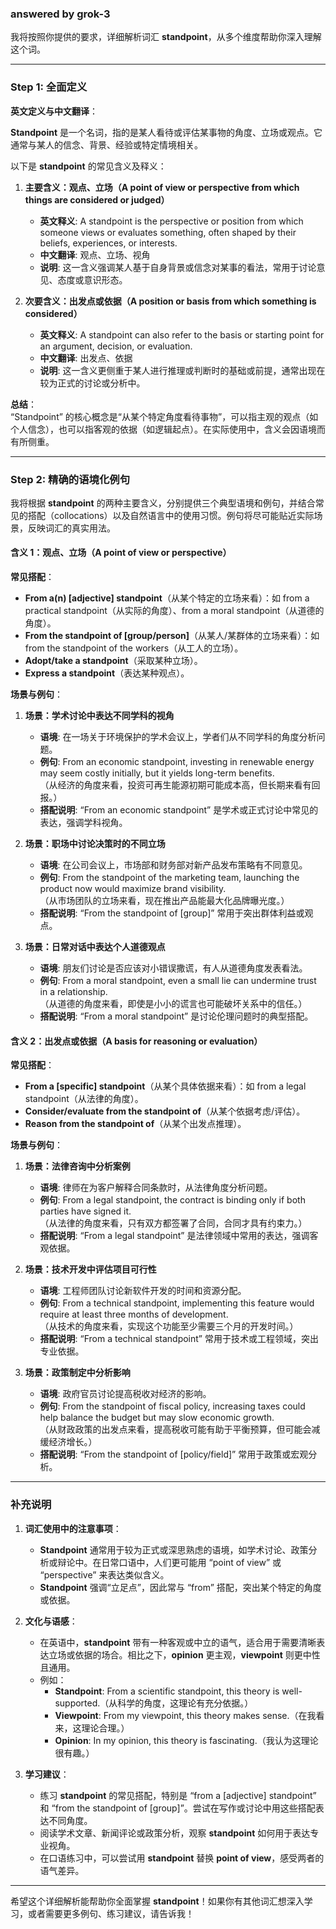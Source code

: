 ### answered by grok-3
我将按照你提供的要求，详细解析词汇 **standpoint**，从多个维度帮助你深入理解这个词。

---

### Step 1: 全面定义

**英文定义与中文翻译**：

**Standpoint** 是一个名词，指的是某人看待或评估某事物的角度、立场或观点。它通常与某人的信念、背景、经验或特定情境相关。

以下是 **standpoint** 的常见含义及释义：

1. **主要含义：观点、立场（A point of view or perspective from which things are considered or judged）**
   - **英文释义**: A standpoint is the perspective or position from which someone views or evaluates something, often shaped by their beliefs, experiences, or interests.
   - **中文翻译**: 观点、立场、视角
   - **说明**: 这一含义强调某人基于自身背景或信念对某事的看法，常用于讨论意见、态度或意识形态。

2. **次要含义：出发点或依据（A position or basis from which something is considered）**
   - **英文释义**: A standpoint can also refer to the basis or starting point for an argument, decision, or evaluation.
   - **中文翻译**: 出发点、依据
   - **说明**: 这一含义更侧重于某人进行推理或判断时的基础或前提，通常出现在较为正式的讨论或分析中。

**总结**：  
“Standpoint” 的核心概念是“从某个特定角度看待事物”，可以指主观的观点（如个人信念），也可以指客观的依据（如逻辑起点）。在实际使用中，含义会因语境而有所侧重。

---

### Step 2: 精确的语境化例句

我将根据 **standpoint** 的两种主要含义，分别提供三个典型语境和例句，并结合常见的搭配（collocations）以及自然语言中的使用习惯。例句将尽可能贴近实际场景，反映词汇的真实用法。

#### 含义 1：观点、立场（A point of view or perspective）

**常见搭配**：
- **From a(n) [adjective] standpoint**（从某个特定的立场来看）：如 from a practical standpoint（从实际的角度）、from a moral standpoint（从道德的角度）。
- **From the standpoint of [group/person]**（从某人/某群体的立场来看）：如 from the standpoint of the workers（从工人的立场）。
- **Adopt/take a standpoint**（采取某种立场）。
- **Express a standpoint**（表达某种观点）。

**场景与例句**：

1. **场景：学术讨论中表达不同学科的视角**  
   - **语境**: 在一场关于环境保护的学术会议上，学者们从不同学科的角度分析问题。  
   - **例句**: From an economic standpoint, investing in renewable energy may seem costly initially, but it yields long-term benefits.  
     （从经济的角度来看，投资可再生能源初期可能成本高，但长期来看有回报。）  
   - **搭配说明**: “From an economic standpoint” 是学术或正式讨论中常见的表达，强调学科视角。

2. **场景：职场中讨论决策时的不同立场**  
   - **语境**: 在公司会议上，市场部和财务部对新产品发布策略有不同意见。  
   - **例句**: From the standpoint of the marketing team, launching the product now would maximize brand visibility.  
     （从市场团队的立场来看，现在推出产品能最大化品牌曝光度。）  
   - **搭配说明**: “From the standpoint of [group]” 常用于突出群体利益或观点。

3. **场景：日常对话中表达个人道德观点**  
   - **语境**: 朋友们讨论是否应该对小错误撒谎，有人从道德角度发表看法。  
   - **例句**: From a moral standpoint, even a small lie can undermine trust in a relationship.  
     （从道德的角度来看，即使是小小的谎言也可能破坏关系中的信任。）  
   - **搭配说明**: “From a moral standpoint” 是讨论伦理问题时的典型搭配。

#### 含义 2：出发点或依据（A basis for reasoning or evaluation）

**常见搭配**：
- **From a [specific] standpoint**（从某个具体依据来看）：如 from a legal standpoint（从法律的角度）。
- **Consider/evaluate from the standpoint of**（从某个依据考虑/评估）。
- **Reason from the standpoint of**（从某个出发点推理）。

**场景与例句**：

1. **场景：法律咨询中分析案例**  
   - **语境**: 律师在为客户解释合同条款时，从法律角度分析问题。  
   - **例句**: From a legal standpoint, the contract is binding only if both parties have signed it.  
     （从法律的角度来看，只有双方都签署了合同，合同才具有约束力。）  
   - **搭配说明**: “From a legal standpoint” 是法律领域中常用的表达，强调客观依据。

2. **场景：技术开发中评估项目可行性**  
   - **语境**: 工程师团队讨论新软件开发的时间和资源分配。  
   - **例句**: From a technical standpoint, implementing this feature would require at least three months of development.  
     （从技术的角度来看，实现这个功能至少需要三个月的开发时间。）  
   - **搭配说明**: “From a technical standpoint” 常用于技术或工程领域，突出专业依据。

3. **场景：政策制定中分析影响**  
   - **语境**: 政府官员讨论提高税收对经济的影响。  
   - **例句**: From the standpoint of fiscal policy, increasing taxes could help balance the budget but may slow economic growth.  
     （从财政政策的出发点来看，提高税收可能有助于平衡预算，但可能会减缓经济增长。）  
   - **搭配说明**: “From the standpoint of [policy/field]” 常用于政策或宏观分析。

---

### 补充说明

1. **词汇使用中的注意事项**：
   - **Standpoint** 通常用于较为正式或深思熟虑的语境，如学术讨论、政策分析或辩论中。在日常口语中，人们更可能用 “point of view” 或 “perspective” 来表达类似含义。
   - **Standpoint** 强调“立足点”，因此常与 “from” 搭配，突出某个特定的角度或依据。

2. **文化与语感**：
   - 在英语中，**standpoint** 带有一种客观或中立的语气，适合用于需要清晰表达立场或依据的场合。相比之下，**opinion** 更主观，**viewpoint** 则更中性且通用。
   - 例如：
     - **Standpoint**: From a scientific standpoint, this theory is well-supported.（从科学的角度，这理论有充分依据。）
     - **Viewpoint**: From my viewpoint, this theory makes sense.（在我看来，这理论合理。）
     - **Opinion**: In my opinion, this theory is fascinating.（我认为这理论很有趣。）

3. **学习建议**：
   - 练习 **standpoint** 的常见搭配，特别是 “from a [adjective] standpoint” 和 “from the standpoint of [group]”。尝试在写作或讨论中用这些搭配表达不同角度。
   - 阅读学术文章、新闻评论或政策分析，观察 **standpoint** 如何用于表达专业视角。
   - 在口语练习中，可以尝试用 **standpoint** 替换 **point of view**，感受两者的语气差异。

---

希望这个详细解析能帮助你全面掌握 **standpoint**！如果你有其他词汇想深入学习，或者需要更多例句、练习建议，请告诉我！